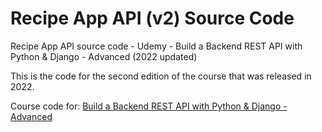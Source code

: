 # Recipe App API (v2) Source Code

Recipe App API source code - Udemy - Build a Backend REST API with Python &amp; Django - Advanced (2022 updated)

This is the code for the second edition of the course that was released in 2022.

Course code for: [Build a Backend REST API with Python &amp; Django - Advanced](https://londonapp.dev/c2)